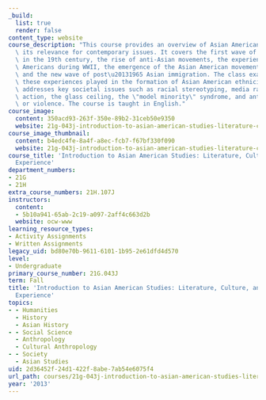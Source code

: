 ```yaml
---
_build:
  list: true
  render: false
content_type: website
course_description: "This course provides an overview of Asian American history and\
  \ its relevance for contemporary issues. It covers the first wave of Asian immigration\
  \ in the 19th century, the rise of anti-Asian movements, the experiences of Asian\
  \ Americans during WWII, the emergence of the Asian American movement in the 1960s,\
  \ and the new wave of post\u20131965 Asian immigration. The class examines the role\
  \ these experiences played in the formation of Asian American ethnicity. The course\
  \ addresses key societal issues such as racial stereotyping, media racism, affirmative\
  \ action, the glass ceiling, the \"model minority\" syndrome, and anti-Asian harassment\
  \ or violence. The course is taught in English."
course_image:
  content: 350acd93-263f-350e-89b2-31ceb50e9350
  website: 21g-043j-introduction-to-asian-american-studies-literature-culture-and-historical-experience-fall-2013
course_image_thumbnail:
  content: b4edc4fe-8a4f-a8ec-fcb7-f67bf330f090
  website: 21g-043j-introduction-to-asian-american-studies-literature-culture-and-historical-experience-fall-2013
course_title: 'Introduction to Asian American Studies: Literature, Culture, and Historical
  Experience'
department_numbers:
- 21G
- 21H
extra_course_numbers: 21H.107J
instructors:
  content:
  - 5b10a941-65ab-2c19-a097-2aff4c663d2b
  website: ocw-www
learning_resource_types:
- Activity Assignments
- Written Assignments
legacy_uid: bd80e70b-9611-6101-1b95-2e61dfd4d570
level:
- Undergraduate
primary_course_number: 21G.043J
term: Fall
title: 'Introduction to Asian American Studies: Literature, Culture, and Historical
  Experience'
topics:
- - Humanities
  - History
  - Asian History
- - Social Science
  - Anthropology
  - Cultural Anthropology
- - Society
  - Asian Studies
uid: 2d36452f-24d1-422f-8abe-7ab54e6075f4
url_path: courses/21g-043j-introduction-to-asian-american-studies-literature-culture-and-historical-experience-fall-2013
year: '2013'
---
```

